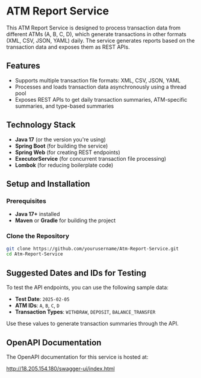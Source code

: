 # ATM Report Service

This ATM Report Service is designed to process transaction data from different ATMs (A, B, C, D), which generate transactions in other formats (XML, CSV, JSON, YAML) daily. The service generates reports based on the transaction data and exposes them as REST APIs.

## Features

- Supports multiple transaction file formats: XML, CSV, JSON, YAML
- Processes and loads transaction data asynchronously using a thread pool
- Exposes REST APIs to get daily transaction summaries, ATM-specific summaries, and type-based summaries

## Technology Stack

- **Java 17** (or the version you're using)
- **Spring Boot** (for building the service)
- **Spring Web** (for creating REST endpoints)
- **ExecutorService** (for concurrent transaction file processing)
- **Lombok** (for reducing boilerplate code)

## Setup and Installation

### Prerequisites

- **Java 17+** installed
- **Maven** or **Gradle** for building the project

### Clone the Repository

```bash
git clone https://github.com/yourusername/Atm-Report-Service.git
cd Atm-Report-Service
```

## Suggested Dates and IDs for Testing

To test the API endpoints, you can use the following sample data:

- **Test Date**: `2025-02-05`
- **ATM IDs**: `A`, `B`, `C`, `D`
- **Transaction Types**: `WITHDRAW`, `DEPOSIT`, `BALANCE_TRANSFER`

Use these values to generate transaction summaries through the API.

## OpenAPI Documentation

The OpenAPI documentation for this service is hosted at:

http://18.205.154.180/swagger-ui/index.html
